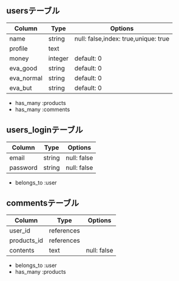 ## usersテーブル

|Column|Type|Options|
|------|----|-------|
|name|string|null: false,index: true,unique: true|
|profile|text||
|money|integer|default: 0|
|eva_good|string|default: 0|
|eva_normal|string|default: 0|
|eva_but|string|default: 0|

- has_many :products
- has_many :comments

## users_loginテーブル

|Column|Type|Options|
|------|----|-------|
|email|string|null: false|
|password|string|null: false|

- belongs_to :user


## commentsテーブル

|Column|Type|Options|
|------|----|-------|
|user_id|references||
|products_id|references||
|contents|text|null: false|

- belongs_to :user
- has_many :products

